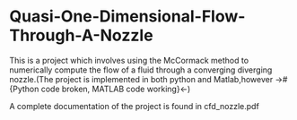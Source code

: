 # Quasi-One-Dimensional-Flow-Through-A-Nozzle
This is a project which involves using the McCormack method to numerically compute the flow of a fluid through a converging diverging nozzle.(The project is implemented in both python and Matlab,however ->#{Python code broken, MATLAB code working}<-)

A complete documentation of the project is found in cfd_nozzle.pdf
